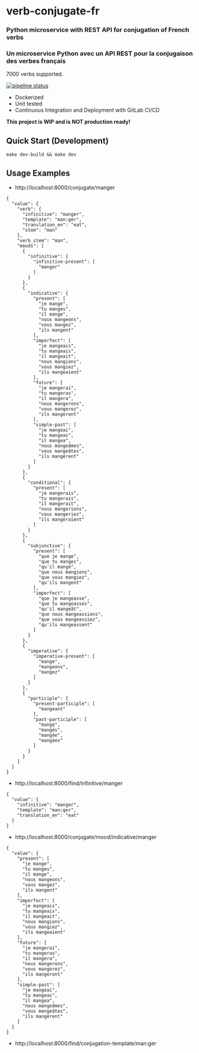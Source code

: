 # verb-conjugate-fr

### Python microservice with REST API for conjugation of French verbs

### Un microservice Python avec un API REST pour la conjugaison des verbes français

7000 verbs supported.

[![pipeline status](https://gitlab.com/bretttolbert/verb-conjugate-fr/badges/master/pipeline.svg)](https://gitlab.com/bretttolbert/verb-conjugate-fr/pipelines)

* Dockerized
* Unit tested
* Continuous Integration and Deployment with GitLab CI/CD

**This project is WIP and is NOT production ready!**

## Quick Start (Development)

```
make dev-build && make dev
```

## Usage Examples


* http://localhost:8000/conjugate/manger
```
{
  "value": {
    "verb": {
      "infinitive": "manger",
      "template": "man:ger",
      "translation_en": "eat",
      "stem": "man"
    },
    "verb_stem": "man",
    "moods": [
      {
        "infinitive": {
          "infinitive-present": [
            "manger"
          ]
        }
      },
      {
        "indicative": {
          "present": [
            "je mange",
            "tu manges",
            "il mange",
            "nous mangeons",
            "vous mangez",
            "ils mangent"
          ],
          "imperfect": [
            "je mangeais",
            "tu mangeais",
            "il mangeait",
            "nous mangions",
            "vous mangiez",
            "ils mangeaient"
          ],
          "future": [
            "je mangerai",
            "tu mangeras",
            "il mangera",
            "nous mangerons",
            "vous mangerez",
            "ils mangeront"
          ],
          "simple-past": [
            "je mangeai",
            "tu mangeas",
            "il mangea",
            "nous mangeâmes",
            "vous mangeâtes",
            "ils mangèrent"
          ]
        }
      },
      {
        "conditional": {
          "present": [
            "je mangerais",
            "tu mangerais",
            "il mangerait",
            "nous mangerions",
            "vous mangeriez",
            "ils mangeraient"
          ]
        }
      },
      {
        "subjunctive": {
          "present": [
            "que je mange",
            "que tu manges",
            "qu'il mange",
            "que nous mangions",
            "que vous mangiez",
            "qu'ils mangent"
          ],
          "imperfect": [
            "que je mangeasse",
            "que tu mangeasses",
            "qu'il mangeât",
            "que nous mangeassions",
            "que vous mangeassiez",
            "qu'ils mangeassent"
          ]
        }
      },
      {
        "imperative": {
          "imperative-present": [
            "mange",
            "mangeons",
            "mangez"
          ]
        }
      },
      {
        "participle": {
          "present-participle": [
            "mangeant"
          ],
          "past-participle": [
            "mangé",
            "mangés",
            "mangée",
            "mangées"
          ]
        }
      }
    ]
  }
}
```

* http://localhost:8000/find/infinitive/manger
```
{
  "value": {
    "infinitive": "manger",
    "template": "man:ger",
    "translation_en": "eat"
  }
}
```

* http://localhost:8000/conjugate/mood/indicative/manger
```
{
  "value": {
    "present": [
      "je mange",
      "tu manges",
      "il mange",
      "nous mangeons",
      "vous mangez",
      "ils mangent"
    ],
    "imperfect": [
      "je mangeais",
      "tu mangeais",
      "il mangeait",
      "nous mangions",
      "vous mangiez",
      "ils mangeaient"
    ],
    "future": [
      "je mangerai",
      "tu mangeras",
      "il mangera",
      "nous mangerons",
      "vous mangerez",
      "ils mangeront"
    ],
    "simple-past": [
      "je mangeai",
      "tu mangeas",
      "il mangea",
      "nous mangeâmes",
      "vous mangeâtes",
      "ils mangèrent"
    ]
  }
}
```

* http://localhost:8000/find/conjugation-template/man:ger
